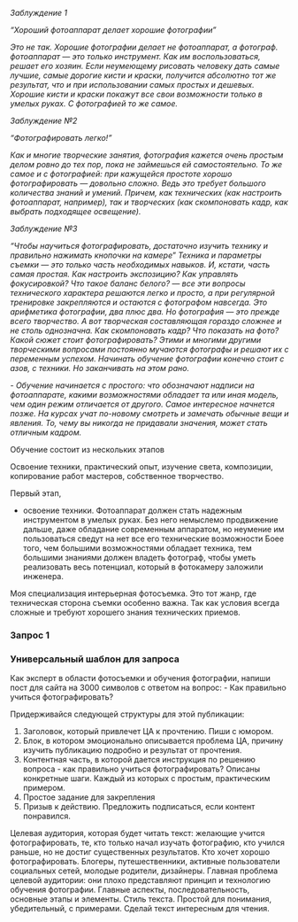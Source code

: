 

_Заблуждение 1_

_“Хороший фотоаппарат делает хорошие фотографии”_

_Это не так. Хорошие фотографии делает не фотоаппарат, а фотограф. фотоаппарат — это только инструмент. Как им воспользоваться, решает его хозяин. Если неумеющему рисовать человеку дать самые лучшие, самые дорогие кисти и краски, получится абсолютно тот же результат, что и при использовании самых простых и дешевых. Хорошие кисти и краски покажут все свои возможности только в умелых руках. С фотографией то же самое._

_Заблуждение №2_

_“Фотографировать легко!”_

_Как и многие творческие занятия, фотография кажется очень простым делом ровно до тех пор, пока не займешься ей самостоятельно. То же самое и с фотографией: при кажущейся простоте хорошо фотографировать — довольно сложно. Ведь это требует большого количества знаний и умений. Причем, как технических (как настроить фотоаппарат, например), так и творческих (как скомпоновать кадр, как выбрать подходящее освещение)._

_Заблуждение №3_

_“Чтобы научиться фотографировать, достаточно изучить технику и правильно нажимать кнопочки на камере_” _Техника и параметры съемки — это только часть необходимых навыков. И, кстати, часть самая простая. Как настроить экспозицию? Как управлять фокусировкой? Что такое баланс белого? — все эти вопросы технического характера решаются легко и просто, а при регулярной тренировке закрепляются и остаются с фотографом навсегда. Это арифметика фотографии, два плюс два. Но фотография — это прежде всего творчество. А вот творческая составляющая гораздо сложнее и не столь однозначна. Как скомпоновать кадр? Что показать на фото? Какой сюжет стоит фотографировать? Этими и многими другими творческими вопросами постоянно мучаются фотографы и решают их с переменным успехом. Начинать обучение фотографии конечно стоит с азов, с техники. Но заканчивать на этом рано._

_- Обучение начинается с простого: что обозначают надписи на фотоаппарате, какими возможностями обладает та или иная модель, чем один режим отличается от другого. Самое интересное начнется позже. На курсах учат по-новому смотреть и замечать обычные вещи и явления. То, чему вы никогда не придавали значения, может стать отличным кадром._

Обучение состоит из нескольких этапов

Освоение техники, практический опыт, изучение света, композиции, копирование работ мастеров, собственное творчество.

Первый этап,

- освоение техники. Фотоаппарат должен стать надежным инструментом в умелых руках. Без него немыслемо продвижение дальше, даже обладание современным аппаратом, но неумение им пользоваться сведут на нет все его технические возможности Боее того, чем большими возможностями обладает техника, тем большими знаниями должен владеть фотограф, чтобы уметь реализовать весь потенциал, который в фотокамеру заложили инженера.

Моя специализация интерьерная фотосъемка. Это тот жанр, где техническая сторона съемки особенно важна. Так как условия всегда сложные и требуют хорошего знания технических приемов.


### Запрос 1

### Универсальный шаблон для запроса
Как эксперт в области фотосъемки и обучения фотографии, напиши пост для сайта на 3000 символов с ответом на вопрос: - Как правильно учиться фотографировать?

Придерживайся следующей структуры для этой публикации:
1. Заголовок, который привлечет ЦА к прочтению. Пиши с юмором.
2. Блок, в котором эмоционально описывается проблема ЦА, причину изучить публикацию подробно и результат от прочтения.
3. Контентная часть, в которой дается инструкция по решению вопроса - как правильно учиться фотографировать? Описаны конкретные шаги. Каждый из которых с простым, практическим примером.
4. Простое задание для закрепления
5. Призыв к действию. Предложить подписаться, если контент понравился.

Целевая аудитория, которая будет читать текст: желающие учится фотографировать, те, кто только начал изучать фотографию, кто учился раньше, но не достиг существенных результатов. Кто хочет хорошо фотографировать. Блогеры, путешественники, активные пользователи социальных сетей, молодые родители, дизайнеры.
Главная проблема целевой аудитории: они плохо представляют принцип и технологию обучения фотографии. Главные аспекты, последовательность, основные этапы и элементы.
Стиль текста. Простой для понимания, убедительный, с примерами.
Сделай текст интересным для чтения.


